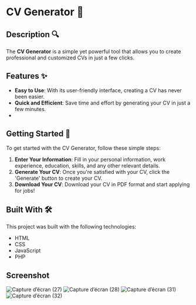 # CV Generator 📄

## Description 🔍

The **CV Generator** is a simple yet powerful tool that allows you to create professional and customized CVs in just a few clicks. 

## Features ✨

- **Easy to Use**: With its user-friendly interface, creating a CV has never been easier.
- **Quick and Efficient**: Save time and effort by generating your CV in just a few minutes.
- 
## Getting Started 🎈

To get started with the CV Generator, follow these simple steps:

1. **Enter Your Information**: Fill in your personal information, work experience, education, skills, and any other relevant details.
2. **Generate Your CV**: Once you're satisfied with your CV, click the 'Generate' button to create your CV.
3. **Download Your CV**: Download your CV in PDF format and start applying for jobs!

## Built With 🛠️

This project was built with the following technologies:


- HTML
- CSS
- JavaScript
- PHP
## Screenshot
![Capture d’écran (27)](https://github.com/ImaneLamrini/Generating-your-CV/assets/125766708/659863a8-a5e5-47ee-83e9-f03cf379a228)
![Capture d’écran (28)](https://github.com/ImaneLamrini/Generating-your-CV/assets/125766708/4b0ec7d4-b9ec-4f6b-8ec8-25527497ec81)
![Capture d’écran (31)](https://github.com/ImaneLamrini/Generating-your-CV/assets/125766708/ac657d00-e831-4276-a176-13c5c3b82fe5)
![Capture d’écran (32)](https://github.com/ImaneLamrini/Generating-your-CV/assets/125766708/c1f1942b-4e0f-40dd-b636-bc1ff987a391)


